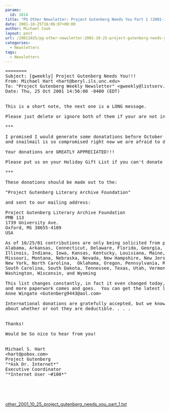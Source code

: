 ```yaml
---
params:
  id: 1814
title: "PG Other Newsletter: Project Gutenberg Needs You Part 1 (2001-10-25)"
date: 2001-10-25T16:06:07+00:00
author: Michael Cook
layout: post
url: /20011025/pg-other-newsletter-2001-10-25-project-gutenberg-needs-you-part-1/
categories:
  - Newsletters
tags:
  - Newsletters
---
```

<pre>========
Subject: [gweekly] Project Gutenberg Needs You!!!
From: Michael Hart &lt;hart@beryl.ils.unc.edu&gt;
To: "Project Gutenberg Weekly Newsletter" &lt;gweekly@listserv.unc.edu&gt;
Date: Thu, 25 Oct 2001 14:56:00 -0400 (EDT)


This is a short note, the next one is a LONG message.

Please just delete or ignore both of them if your are not interested,

***

I promised I would generate some donatations before October 30th,
and snailmail is so compromised right now we are afraid to do that.

Your donations are GREATLY APPRECIATED!!!

Please put us on your Holiday Gift List if you can't donate now.

***

These donations should be made out to the:

"Project Gutenberg Literary Archive Foundation"

and sent to our mailing address:

Project Gutenberg Literary Archive Foundation
PMB 113
1739 University Ave.
Oxford, MS 38655-4109
USA

As of 10/25/01 contributions are only being solicited from people in:
Alabama, Arkansas, Connecticut, Delaware, Florida, Georgia, Idaho,
Illinois, Indiana, Iowa, Kansas, Kentucky, Louisiana, Maine, Michigan,
Missouri, Montana, Nebraska, Nevada, New Hampshire, New Jersey, New Mexico,
New York, North Carolina,  Oklahoma, Oregon, Pennsylvania, Rhode Island,
South Carolina, South Dakota, Tennessee, Texas, Utah, Vermont, Virginia,
Washington, Wisconsin, and Wyoming

This list changes constantly, in fact it even changed today, as more
and more paperwork comes and goes.  You can get the latest lists from:
Anne Wingate &lt;Gutenberg9443@aol.com&gt;

International donations are gratefully accepted, but we know NOTHING
about whether or not they are deductible. . . .


Thanks!

Would be So nice to hear from you!


Michael S. Hart
&lt;hart@pobox.com&gt;
Project Gutenberg
"*Ask Dr. Internet*"
Executive Coordinator
"*Internet User ~#100*"




</pre>

<a href="/nl_archives/2001/other_2001_10_25_project_gutenberg_needs_you_part_1.txt" target="_blank" rel="nofollow">other_2001_10_25_project_gutenberg_needs_you_part_1.txt</a>
